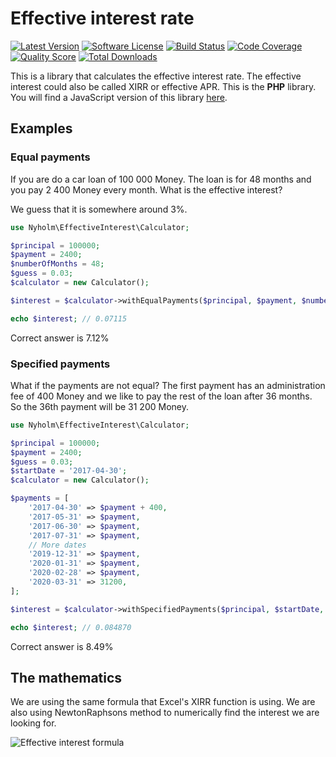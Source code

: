 # Effective interest rate

[![Latest Version](https://img.shields.io/github/release/nyholm/effective-interest-rate.svg?style=flat-square)](https://github.com/nyholm/effective-interest-rate/releases)
[![Software License](https://img.shields.io/badge/license-MIT-brightgreen.svg?style=flat-square)](LICENSE)
[![Build Status](https://img.shields.io/travis/Nyholm/effective-interest-rate.svg?style=flat-square)](https://travis-ci.org/Nyholm/effective-interest-rate)
[![Code Coverage](https://img.shields.io/scrutinizer/coverage/g/nyholm/effective-interest-rate.svg?style=flat-square)](https://scrutinizer-ci.com/g/nyholm/effective-interest-rate)
[![Quality Score](https://img.shields.io/scrutinizer/g/nyholm/effective-interest-rate.svg?style=flat-square)](https://scrutinizer-ci.com/g/nyholm/effective-interest-rate)
[![Total Downloads](https://img.shields.io/packagist/dt/nyholm/effective-interest-rate.svg?style=flat-square)](https://packagist.org/packages/nyholm/effective-interest-rate)

This is a library that calculates the effective interest rate. The effective interest could also be called XIRR or
effective APR. This is the **PHP** library. You will find a JavaScript version of this library 
[here](https://github.com/Nyholm/effective-interest-rate-js).

## Examples

### Equal payments

If you are do a car loan of 100 000 Money. The loan is for 48 months and you pay 2 400 Money every month. What is the 
effective interest?

We guess that it is somewhere around 3%. 

```php
use Nyholm\EffectiveInterest\Calculator;

$principal = 100000;
$payment = 2400;
$numberOfMonths = 48;
$guess = 0.03;
$calculator = new Calculator();

$interest = $calculator->withEqualPayments($principal, $payment, $numberOfMonths, $guess);

echo $interest; // 0.07115
```

Correct answer is 7.12%

### Specified payments

What if the payments are not equal? The first payment has an administration fee of 400 Money and we like to pay the rest
of the loan after 36 months. So the 36th payment will be 31 200 Money. 

```php
use Nyholm\EffectiveInterest\Calculator;

$principal = 100000;
$payment = 2400;
$guess = 0.03;
$startDate = '2017-04-30';
$calculator = new Calculator();

$payments = [
    '2017-04-30' => $payment + 400,
    '2017-05-31' => $payment,
    '2017-06-30' => $payment,
    '2017-07-31' => $payment,
    // More dates
    '2019-12-31' => $payment,
    '2020-01-31' => $payment,
    '2020-02-28' => $payment,
    '2020-03-31' => 31200,
];

$interest = $calculator->withSpecifiedPayments($principal, $startDate, $payments, $guess);

echo $interest; // 0.084870
```

Correct answer is 8.49%

## The mathematics

We are using the same formula that Excel's XIRR function is using. We are also using NewtonRaphsons method to numerically
find the interest we are looking for. 

![Effective interest formula](https://raw.githubusercontent.com/Nyholm/effective-interest-rate/master/doc/images/xirr_equation.png)


